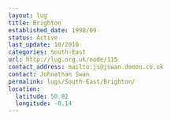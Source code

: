 ```yaml
---
layout: lug
title: Brighton
established_date: 1998/09
status: Active
last_update: 10/2010
categories: South-East
url: http://lug.org.uk/node/115
contact_address: mailto:js@jswan.demon.co.uk
contact: Johnathan Swan
permalink: lugs/South-East/Brighton/
location:
  latitude: 50.82
  longitude: -0.14
---
```

